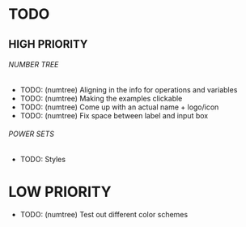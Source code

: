 # TODO

## HIGH PRIORITY

###### NUMBER TREE

- TODO: (numtree) Aligning in the info for operations and variables
- TODO: (numtree) Making the examples clickable
- TODO: (numtree) Come up with an actual name + logo/icon
- TODO: (numtree) Fix space between label and input box

###### POWER SETS

- TODO: Styles

# LOW PRIORITY

- TODO: (numtree) Test out different color schemes